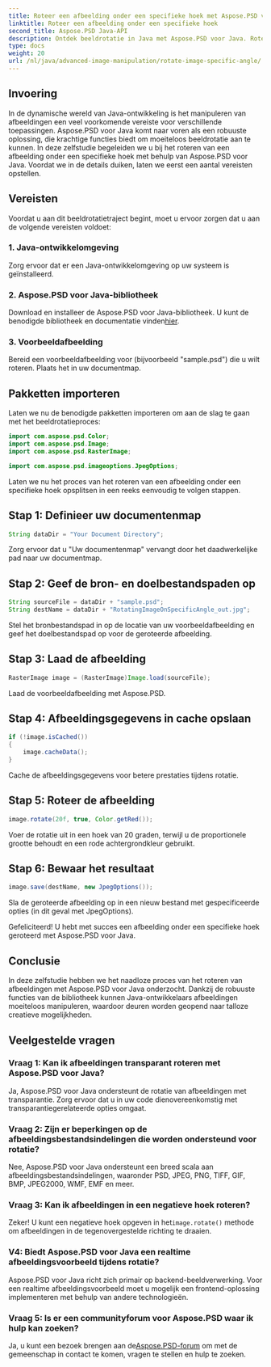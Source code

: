 ```yaml
---
title: Roteer een afbeelding onder een specifieke hoek met Aspose.PSD voor Java
linktitle: Roteer een afbeelding onder een specifieke hoek
second_title: Aspose.PSD Java-API
description: Ontdek beeldrotatie in Java met Aspose.PSD voor Java. Roteer afbeeldingen moeiteloos onder specifieke hoeken.
type: docs
weight: 20
url: /nl/java/advanced-image-manipulation/rotate-image-specific-angle/
---
```

## Invoering

In de dynamische wereld van Java-ontwikkeling is het manipuleren van afbeeldingen een veel voorkomende vereiste voor verschillende toepassingen. Aspose.PSD voor Java komt naar voren als een robuuste oplossing, die krachtige functies biedt om moeiteloos beeldrotatie aan te kunnen. In deze zelfstudie begeleiden we u bij het roteren van een afbeelding onder een specifieke hoek met behulp van Aspose.PSD voor Java. Voordat we in de details duiken, laten we eerst een aantal vereisten opstellen.

## Vereisten

Voordat u aan dit beeldrotatietraject begint, moet u ervoor zorgen dat u aan de volgende vereisten voldoet:

### 1. Java-ontwikkelomgeving
Zorg ervoor dat er een Java-ontwikkelomgeving op uw systeem is geïnstalleerd.

### 2. Aspose.PSD voor Java-bibliotheek
 Download en installeer de Aspose.PSD voor Java-bibliotheek. U kunt de benodigde bibliotheek en documentatie vinden[hier](https://reference.aspose.com/psd/java/).

### 3. Voorbeeldafbeelding
Bereid een voorbeeldafbeelding voor (bijvoorbeeld "sample.psd") die u wilt roteren. Plaats het in uw documentmap.

## Pakketten importeren

Laten we nu de benodigde pakketten importeren om aan de slag te gaan met het beeldrotatieproces:

```java
import com.aspose.psd.Color;
import com.aspose.psd.Image;
import com.aspose.psd.RasterImage;

import com.aspose.psd.imageoptions.JpegOptions;
```

Laten we nu het proces van het roteren van een afbeelding onder een specifieke hoek opsplitsen in een reeks eenvoudig te volgen stappen.

## Stap 1: Definieer uw documentenmap

```java
String dataDir = "Your Document Directory";
```

Zorg ervoor dat u "Uw documentenmap" vervangt door het daadwerkelijke pad naar uw documentmap.

## Stap 2: Geef de bron- en doelbestandspaden op

```java
String sourceFile = dataDir + "sample.psd";
String destName = dataDir + "RotatingImageOnSpecificAngle_out.jpg";
```

Stel het bronbestandspad in op de locatie van uw voorbeeldafbeelding en geef het doelbestandspad op voor de geroteerde afbeelding.

## Stap 3: Laad de afbeelding

```java
RasterImage image = (RasterImage)Image.load(sourceFile);
```

Laad de voorbeeldafbeelding met Aspose.PSD.

## Stap 4: Afbeeldingsgegevens in cache opslaan

```java
if (!image.isCached())
{
    image.cacheData();
}
```

Cache de afbeeldingsgegevens voor betere prestaties tijdens rotatie.

## Stap 5: Roteer de afbeelding

```java
image.rotate(20f, true, Color.getRed());
```

Voer de rotatie uit in een hoek van 20 graden, terwijl u de proportionele grootte behoudt en een rode achtergrondkleur gebruikt.

## Stap 6: Bewaar het resultaat

```java
image.save(destName, new JpegOptions());
```

Sla de geroteerde afbeelding op in een nieuw bestand met gespecificeerde opties (in dit geval met JpegOptions).

Gefeliciteerd! U hebt met succes een afbeelding onder een specifieke hoek geroteerd met Aspose.PSD voor Java.

## Conclusie

In deze zelfstudie hebben we het naadloze proces van het roteren van afbeeldingen met Aspose.PSD voor Java onderzocht. Dankzij de robuuste functies van de bibliotheek kunnen Java-ontwikkelaars afbeeldingen moeiteloos manipuleren, waardoor deuren worden geopend naar talloze creatieve mogelijkheden.

## Veelgestelde vragen

### Vraag 1: Kan ik afbeeldingen transparant roteren met Aspose.PSD voor Java?

Ja, Aspose.PSD voor Java ondersteunt de rotatie van afbeeldingen met transparantie. Zorg ervoor dat u in uw code dienovereenkomstig met transparantiegerelateerde opties omgaat.

### Vraag 2: Zijn er beperkingen op de afbeeldingsbestandsindelingen die worden ondersteund voor rotatie?

Nee, Aspose.PSD voor Java ondersteunt een breed scala aan afbeeldingsbestandsindelingen, waaronder PSD, JPEG, PNG, TIFF, GIF, BMP, JPEG2000, WMF, EMF en meer.

### Vraag 3: Kan ik afbeeldingen in een negatieve hoek roteren?

 Zeker! U kunt een negatieve hoek opgeven in het`image.rotate()` methode om afbeeldingen in de tegenovergestelde richting te draaien.

### V4: Biedt Aspose.PSD voor Java een realtime afbeeldingsvoorbeeld tijdens rotatie?

Aspose.PSD voor Java richt zich primair op backend-beeldverwerking. Voor een realtime afbeeldingsvoorbeeld moet u mogelijk een frontend-oplossing implementeren met behulp van andere technologieën.

### Vraag 5: Is er een communityforum voor Aspose.PSD waar ik hulp kan zoeken?

 Ja, u kunt een bezoek brengen aan de[Aspose.PSD-forum](https://forum.aspose.com/c/psd/34) om met de gemeenschap in contact te komen, vragen te stellen en hulp te zoeken.